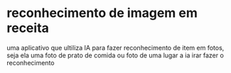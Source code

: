 # reconhecimento de imagem em receita
 uma aplicativo que ultiliza IA para fazer reconhecimento de item em fotos, seja ela
uma foto de prato de comida ou foto de uma lugar 
a ia irar fazer o reconhecimento 